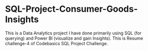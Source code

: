 # SQL-Project-Consumer-Goods-Insights
This is a Data Analytics project I have done primarily using SQL (for querying) and Power BI (visualize and gain Insights). This is Resume challenge-4 of Codebasics SQL Project Challenge.
